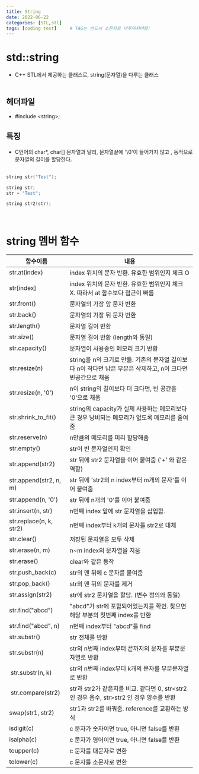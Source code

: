 ```yaml
---
title: String
date: 2022-06-22
categories: [STL,stl]
tags: [coding test]		# TAG는 반드시 소문자로 이루어져야함!
---
```


std::string 
====================
 * C++ STL에서 제공하는 클래스로, string(문자열)을 다루는 클래스<br><br>


헤더파일 
---------
   * #include \<string>;

특징
-------------
 *  C언어의 char*, char[] 문자열과 달리, 문자열끝에 '\0'이 들어가지 않고 , 동적으로 문자열의 길이를 할당한다.<br><br>

```c++
string str("Test");

string str;
str = "Test";

string str2(str);  
```

<br>

string 멤버 함수
=======================



|함수이름|내용|
|--------|----|
|str.at(index)|index 위치의 문자 반환. 유효한 범위인지 체크 O
|str[index] |index 위치의 문자 반환. 유효한 범위인지 체크 X. 따라서 at 함수보다 접근이 빠름
|str.front()|문자열의 가장 앞 문자 반환
|str.back()|문자열의 가장 뒤 문자 반환
|str.length()|문자열 길이 반환
|str.size()|문자열 길이 반환 (length와 동일)
|str.capacity()|문자열이 사용중인 메모리 크기 반환
|str.resize(n)|string을 n의 크기로 만듦. 기존의 문자열 길이보다 n이 작다면 남은 부분은 삭제하고, n이 크다면 빈공간으로 채움
|str.resize(n, '0')|n이 string의 길이보다 더 크다면, 빈 공간을 '0'으로 채움
|str.shrink_to_fit()|string의 capacity가 실제 사용하는 메모리보다 큰 경우 낭비되는 메모리가 없도록 메모리를 줄여줌
|str.reserve(n)| n만큼의 메모리를 미리 할당해줌
|str.empty()|str이 빈 문자열인지 확인
|str.append(str2)|str 뒤에 str2 문자열을 이어 붙여줌 ('+' 와 같은 역할)
|str.append(str2, n, m)|str 뒤에 'str2의 n index부터 m개의 문자'를 이어 붙여줌
|str.append(n, '0')|str 뒤에 n개의 '0'를 이어 붙여줌
str.insert(n, str)|n번째 index 앞에 str 문자열을 삽입함.
|str.replace(n, k, str2)|n번째 index부터 k개의 문자를 str2로 대체
|str.clear()|저장된 문자열을 모두 삭제
|str.erase(n, m)|n~m index의 문자열을 지움
|str.erase()|clear와 같은 동작
|str.push_back(c)|str의 맨 뒤에 c 문자를 붙여줌
|str.pop_back()|str의 맨 뒤의 문자를 제거
|str.assign(str2)|str에 str2 문자열을 할당. (변수 정의와 동일)
|str.find("abcd")|"abcd"가 str에 포함되어있는지를 확인. 찾으면 해당 부분의 첫번째 index를 반환
|str.find("abcd", n)|n번째 index부터 "abcd"를 find
|str.substr()|str 전체를 반환
|str.substr(n)|str의 n번째 index부터 끝까지의 문자를 부분문자열로 반환
| str.substr(n, k)|str의 n번째 index부터 k개의 문자를 부분문자열로 반환
| str.compare(str2)|str과 str2가 같은지를 비교. 같다면 0, str<str2 인 경우 음수, str>str2 인 경우 양수를 반환
|swap(str1, str2)|str1과 str2를 바꿔줌. reference를 교환하는 방식
|isdigit(c)|c 문자가 숫자이면 true, 아니면 false를 반환 
|isalpha(c)|c 문자가 영어이면 true, 아니면 false를 반환
|toupper(c)|c 문자를 대문자로 변환
|tolower(c)|c 문자를 소문자로 변환
